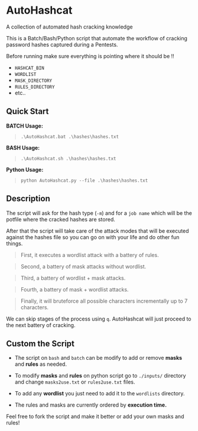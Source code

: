 # AutoHashcat
A collection of automated hash cracking knowledge 

This is a Batch/Bash/Python script that automate the workflow of cracking password hashes captured during a Pentests.

Before running make sure everything is pointing where it should be !!

- `HASHCAT_BIN`
- `WORDLIST`
- `MASK_DIRECTORY`
- `RULES_DIRECTORY`
- etc..

## Quick Start

**BATCH Usage:**
> `.\AutoHashcat.bat .\hashes\hashes.txt`

**BASH Usage:**
> `.\AutoHashcat.sh .\hashes\hashes.txt`

**Python Usage:**
> `python AutoHashcat.py --file .\hashes\hashes.txt`

## Description

The script will ask for the hash type (`-m`) and for a `job name` which will be the potfile where the cracked hashes are stored.

After that the script will take care of the attack modes that will be executed against the hashes file so you can go on with your life and do other fun things.

> First, it executes a wordlist attack with a battery of rules.

> Second, a battery of mask attacks without wordlist.

> Third, a battery of wordlist + mask attacks.

> Fourth, a battery of mask + wordlist attacks.

> Finally, it will bruteforce all possible characters incrementally up to 7 characters.

We can skip stages of the process using `q`. AutoHashcat will just proceed to the next battery of cracking.

## Custom the Script

- The script on `bash` and `batch` can be modify to add or remove **masks** and **rules** as needed.

- To modify **masks** and **rules** on python script go to `./inputs/` directory and change `masks2use.txt` or `rules2use.txt` files.

- To add any **wordlist** you just need to add it to the `wordlists` directory.

- The rules and masks are currently ordered by **execution time.**

Feel free to fork the script and make it better or add your own masks and rules! 

